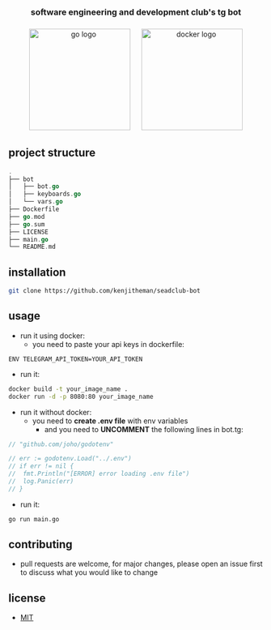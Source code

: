 <h3 align="center">software engineering and development club's tg bot</h3>

###

<div align="center">
  <img src="https://cdn.jsdelivr.net/gh/devicons/devicon/icons/go/go-original.svg" height="200" alt="go logo"  />
  <img width="15" />
  <img src="https://cdn.jsdelivr.net/gh/devicons/devicon/icons/docker/docker-original.svg" height="200" alt="docker logo"  />
</div>

###

## project structure

```go
.
├── bot
│   ├── bot.go
│   ├── keyboards.go
│   └── vars.go
├── Dockerfile
├── go.mod
├── go.sum
├── LICENSE
├── main.go
└── README.md
```

## installation

```sh
git clone https://github.com/kenjitheman/seadclub-bot
```

## usage

- run it using docker:
    - you need to paste your api keys in dockerfile:

```ENV
ENV TELEGRAM_API_TOKEN=YOUR_API_TOKEN
```

- run it:

```sh
docker build -t your_image_name .
docker run -d -p 8080:80 your_image_name
```

- run it without docker:
    - you need to **create .env file** with env variables
        - and you need to **UNCOMMENT** the following lines in bot.tg:

```go
// "github.com/joho/godotenv"
```

```go
// err := godotenv.Load("../.env")
// if err != nil {
// 	fmt.Println("[ERROR] error loading .env file")
// 	log.Panic(err)
// }
```

- run it:

```sh
go run main.go
```

## contributing

- pull requests are welcome, for major changes, please open an issue first to
  discuss what you would like to change

## license

- [MIT](https://choosealicense.com/licenses/mit)
